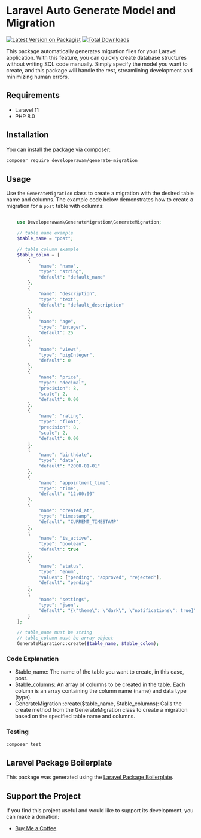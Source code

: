 # Laravel Auto Generate Model and Migration

[![Latest Version on Packagist](https://img.shields.io/packagist/v/developerawam/generate-migration.svg?style=flat-square)](https://packagist.org/packages/developerawam/generate-migration)
[![Total Downloads](https://img.shields.io/packagist/dt/developerawam/generate-migration.svg?style=flat-square)](https://packagist.org/packages/developerawam/generate-migration)

This package automatically generates migration files for your Laravel application. With this feature, you can quickly create database structures without writing SQL code manually. Simply specify the model you want to create, and this package will handle the rest, streamlining development and minimizing human errors.

## Requirements

- Laravel 11
- PHP 8.0

## Installation

You can install the package via composer:

```bash
composer require developerawam/generate-migration
```

## Usage

Use the `GenerateMigration` class to create a migration with the desired table name and columns. The example code below demonstrates how to create a migration for a `post` table with columns:

```php

    use Developerawam\GenerateMigration\GenerateMigration;

    // table name example
    $table_name = "post";

    // table column example
    $table_colom = [
        {
            "name": "name",
            "type": "string",
            "default": "default_name"
        },
        {
            "name": "description",
            "type": "text",
            "default": "default_description"
        },
        {
            "name": "age",
            "type": "integer",
            "default": 25
        },
        {
            "name": "views",
            "type": "bigInteger",
            "default": 0
        },
        {
            "name": "price",
            "type": "decimal",
            "precision": 8,
            "scale": 2,
            "default": 0.00
        },
        {
            "name": "rating",
            "type": "float",
            "precision": 8,
            "scale": 2,
            "default": 0.00
        },
        {
            "name": "birthdate",
            "type": "date",
            "default": "2000-01-01"
        },
        {
            "name": "appointment_time",
            "type": "time",
            "default": "12:00:00"
        },
        {
            "name": "created_at",
            "type": "timestamp",
            "default": "CURRENT_TIMESTAMP"
        },
        {
            "name": "is_active",
            "type": "boolean",
            "default": true
        },
        {
            "name": "status",
            "type": "enum",
            "values": ["pending", "approved", "rejected"],
            "default": "pending"
        },
        {
            "name": "settings",
            "type": "json",
            "default": "{\"theme\": \"dark\", \"notifications\": true}"
        }
    ];

    // table_name must be string
    // table_column must be array object
    GenerateMigration::create($table_name, $table_colom);

```

### Code Explanation

- $table_name: The name of the table you want to create, in this case, post.
- $table_columns: An array of columns to be created in the table. Each column is an array containing the column name (name) and data type (type).
- GenerateMigration::create($table_name, $table_columns): Calls the create method from the GenerateMigration class to create a migration based on the specified table name and columns.

### Testing

```bash
composer test
```

## Laravel Package Boilerplate

This package was generated using the [Laravel Package Boilerplate](https://laravelpackageboilerplate.com).

## Support the Project

If you find this project useful and would like to support its development, you can make a donation:

- [Buy Me a Coffee](https://trakteer.id/developer_awam/link)

